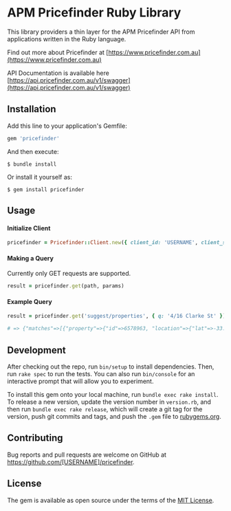 # APM Pricefinder Ruby Library

This library providers a thin layer for the APM Pricefinder API from applications written in the Ruby language.

Find out more about Pricefinder at [https://www.pricefinder.com.au](https://www.pricefinder.com.au)

API Documentation is available here [https://api.pricefinder.com.au/v1/swagger](https://api.pricefinder.com.au/v1/swagger)

## Installation

Add this line to your application's Gemfile:

```ruby
gem 'pricefinder'
```

And then execute:

    $ bundle install

Or install it yourself as:

    $ gem install pricefinder

## Usage
#### Initialize Client
```ruby
pricefinder = Pricefinder::Client.new({ client_id: 'USERNAME', client_secret: 'PASSWORD' })
```

#### Making a Query
Currently only GET requests are supported.

```ruby
result = pricefinder.get(path, params)
```

#### Example Query
```ruby
result = pricefinder.get('suggest/properties', { q: '4/16 Clarke St' })

# => {"matches"=>[{"property"=>{"id"=>6578963, "location"=>{"lat"=>-33.7236573573369, "lon"=>151.297135301613}, "parent"=>false, "_self"=>"https://api.pricefinder.com.au/v1/properties/6578963"}, "street"=>{"id"=>"NSW2834900"}, "suburb"=>{"id"=>"NSW2927", "_self"=>"https://api.pricefinder.com.au/v1/suburbs/NSW2927"}, "type"=>"property", "display"=>"4/16 CLARKE ST, NARRABEEN, NSW 2101", "legalDescription"=>"4//SP6548", "address"=>{"street"=>"CLARKE STREET", "unit"=>"4", "streetNumber"=>"16", "streetAddress"=>"4/16 CLARKE STREET", "locality"=>"NARRABEEN", "streetLocation"=>"4/16", "state"=>"NSW", "postcode"=>"2101", "countryCode"=>"AU", "lga"=>"NORTHERN BEACHES COUNCIL"}, "alternativeAddresses"=>[{"street"=>"CLARKE STREET", "unit"=>"4", "streetNumber"=>"16", "streetAddress"=>"4/16 CLARKE STREET", "locality"=>"NARRABEEN", "streetLocation"=>"4/16", "state"=>"NSW", "postcode"=>"2101", "countryCode"=>"AU", "lga"=>"NORTHERN BEACHES COUNCIL"}]}], "disclaimer"=>"&#169; Property Data Solutions Pty Ltd 2017. The materials presented on this site are distributed as an information source only. The information recorded in this document is provided on the basis that readers will be responsible for making their own assessment of the information and are advised to verify all relevant representations, statements and information. Note: Pricefinder estimates provided via this site have been generated by use of proprietary computer software. Pricefinder estimates are NOT valuations and should not be used in lieu of a professional valuation. Users are advised to engage the services of a registered valuer in order to receive a comprehensive valuation. All data and information relating to local schools is provided by domain.com.au as a courtesy only. Users should check directly with the local schools to verify this data and/or information.No liability (in contract, tort or otherwise) will be accepted for any loss or damage incurred as a result of reliance upon any material contained in this publication, or for any information or advice provided in this publication or incorporated into it."}
```

## Development

After checking out the repo, run `bin/setup` to install dependencies. Then, run `rake spec` to run the tests. You can also run `bin/console` for an interactive prompt that will allow you to experiment.

To install this gem onto your local machine, run `bundle exec rake install`. To release a new version, update the version number in `version.rb`, and then run `bundle exec rake release`, which will create a git tag for the version, push git commits and tags, and push the `.gem` file to [rubygems.org](https://rubygems.org).

## Contributing

Bug reports and pull requests are welcome on GitHub at https://github.com/[USERNAME]/pricefinder.


## License

The gem is available as open source under the terms of the [MIT License](http://opensource.org/licenses/MIT).

